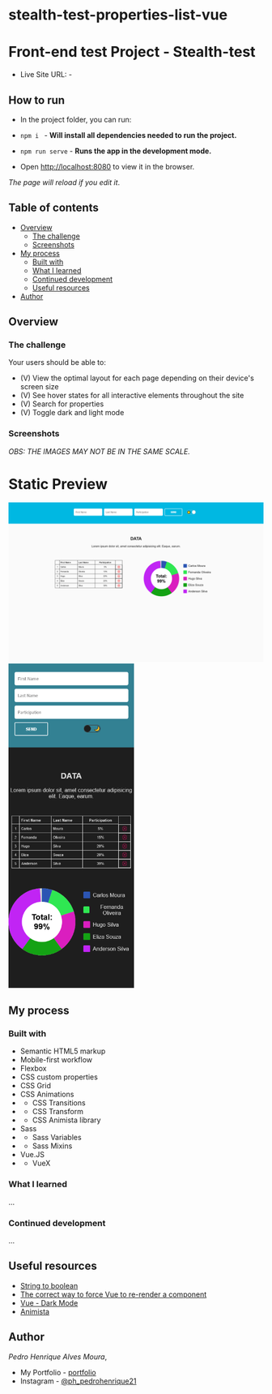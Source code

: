 # stealth-test-properties-list-vue

# Front-end test Project - Stealth-test

<!-- - Live Site URL: - <a href="https://" target="_blank" alt="">Poke Shop</a> -->

- Live Site URL: - <a href="#" target="_blank" alt=""></a>

## How to run

- In the project folder, you can run:

- `npm i ` - **Will install all dependencies needed to run the project.**

- `npm run serve` - **Runs the app in the development mode.**
- Open <a href="http://localhost::8080" target="_blank" alt="">http://localhost:8080</a> to view it in the browser.

_The page will reload if you edit it_.

## Table of contents

- [Overview](#overview)
  - [The challenge](#the-challenge)
  - [Screenshots](#screenshots)
- [My process](#my-process)
  - [Built with](#built-with)
  - [What I learned](#what-i-learned)
  - [Continued development](#continued-development)
  - [Useful resources](#useful-resources)
- [Author](#author)

## Overview

### The challenge

Your users should be able to:

- (V) View the optimal layout for each page depending on their device's screen size
- (V) See hover states for all interactive elements throughout the site
- (V) Search for properties
- (V) Toggle dark and light mode

### Screenshots

_OBS: THE IMAGES MAY NOT BE IN THE SAME SCALE._

# Static Preview

<span>
  <img src="/public/screenshots/members-participations-desktop.png" width="640px" style="display: inline">
</span>
<span>
  <img src="/public/screenshots/members-participations-mobile.png" height="640px" style="display: inline">
</span>

## My process

### Built with

- Semantic HTML5 markup
- Mobile-first workflow
- Flexbox
- CSS custom properties
- CSS Grid
- CSS Animations
- - CSS Transitions
- - CSS Transform
- - CSS Animista library
- Sass
- - Sass Variables
- - Sass Mixins
- Vue.JS
- - VueX

### What I learned

...

### Continued development

...

## Useful resources

- <a href="https://stackoverflow.com/questions/263965/how-can-i-convert-a-string-to-boolean-in-javascript" alt="String to boolean" target="_blank">String to boolean</a>
- <a href="https://michaelnthiessen.com/force-re-render/" alt="The correct way to force Vue to re-render a component" target="_blank">The correct way to force Vue to re-render a component</a>
- <a href="https://dev.to/tqbit/create-your-own-dark-mode-toggle-component-with-vue-js-1284" alt="Vue - Dark Mode" target="_blank">Vue - Dark Mode</a>
- <a href="https://animista.net/play/basic" alt="Animista" target="_blank">Animista</a>

## Author

<em>Pedro Henrique Alves Moura</em>,

- My Portfolio - [portfolio](https://pedro-meuportfolio.netlify.app)
- Instagram - [@ph_pedrohenrique21](https://www.instagram.com/ph_pedrohenrique21/)
